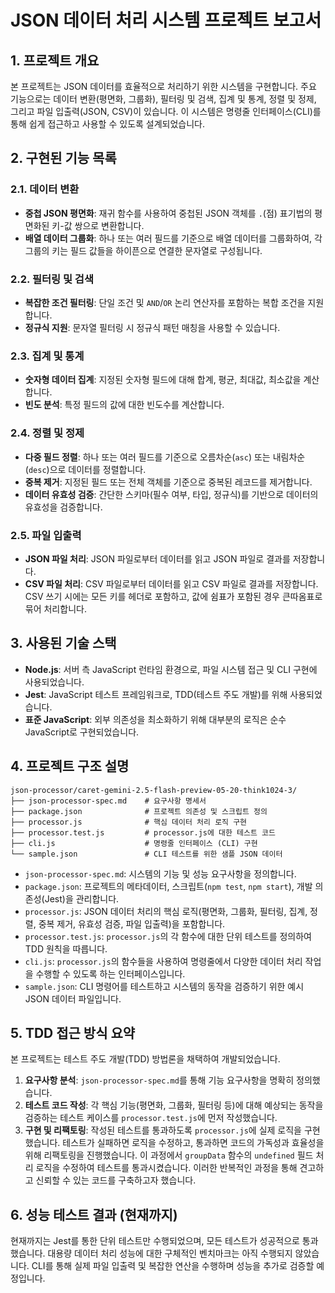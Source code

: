 # JSON 데이터 처리 시스템 프로젝트 보고서

## 1. 프로젝트 개요
본 프로젝트는 JSON 데이터를 효율적으로 처리하기 위한 시스템을 구현합니다. 주요 기능으로는 데이터 변환(평면화, 그룹화), 필터링 및 검색, 집계 및 통계, 정렬 및 정제, 그리고 파일 입출력(JSON, CSV)이 있습니다. 이 시스템은 명령줄 인터페이스(CLI)를 통해 쉽게 접근하고 사용할 수 있도록 설계되었습니다.

## 2. 구현된 기능 목록

### 2.1. 데이터 변환
- **중첩 JSON 평면화**: 재귀 함수를 사용하여 중첩된 JSON 객체를 `.`(점) 표기법의 평면화된 키-값 쌍으로 변환합니다.
- **배열 데이터 그룹화**: 하나 또는 여러 필드를 기준으로 배열 데이터를 그룹화하여, 각 그룹의 키는 필드 값들을 하이픈으로 연결한 문자열로 구성됩니다.

### 2.2. 필터링 및 검색
- **복잡한 조건 필터링**: 단일 조건 및 `AND`/`OR` 논리 연산자를 포함하는 복합 조건을 지원합니다.
- **정규식 지원**: 문자열 필터링 시 정규식 패턴 매칭을 사용할 수 있습니다.

### 2.3. 집계 및 통계
- **숫자형 데이터 집계**: 지정된 숫자형 필드에 대해 합계, 평균, 최대값, 최소값을 계산합니다.
- **빈도 분석**: 특정 필드의 값에 대한 빈도수를 계산합니다.

### 2.4. 정렬 및 정제
- **다중 필드 정렬**: 하나 또는 여러 필드를 기준으로 오름차순(`asc`) 또는 내림차순(`desc`)으로 데이터를 정렬합니다.
- **중복 제거**: 지정된 필드 또는 전체 객체를 기준으로 중복된 레코드를 제거합니다.
- **데이터 유효성 검증**: 간단한 스키마(필수 여부, 타입, 정규식)를 기반으로 데이터의 유효성을 검증합니다.

### 2.5. 파일 입출력
- **JSON 파일 처리**: JSON 파일로부터 데이터를 읽고 JSON 파일로 결과를 저장합니다.
- **CSV 파일 처리**: CSV 파일로부터 데이터를 읽고 CSV 파일로 결과를 저장합니다. CSV 쓰기 시에는 모든 키를 헤더로 포함하고, 값에 쉼표가 포함된 경우 큰따옴표로 묶어 처리합니다.

## 3. 사용된 기술 스택
- **Node.js**: 서버 측 JavaScript 런타임 환경으로, 파일 시스템 접근 및 CLI 구현에 사용되었습니다.
- **Jest**: JavaScript 테스트 프레임워크로, TDD(테스트 주도 개발)를 위해 사용되었습니다.
- **표준 JavaScript**: 외부 의존성을 최소화하기 위해 대부분의 로직은 순수 JavaScript로 구현되었습니다.

## 4. 프로젝트 구조 설명
```
json-processor/caret-gemini-2.5-flash-preview-05-20-think1024-3/
├── json-processor-spec.md    # 요구사항 명세서
├── package.json              # 프로젝트 의존성 및 스크립트 정의
├── processor.js              # 핵심 데이터 처리 로직 구현
├── processor.test.js         # processor.js에 대한 테스트 코드
├── cli.js                    # 명령줄 인터페이스 (CLI) 구현
└── sample.json               # CLI 테스트를 위한 샘플 JSON 데이터
```

- `json-processor-spec.md`: 시스템의 기능 및 성능 요구사항을 정의합니다.
- `package.json`: 프로젝트의 메타데이터, 스크립트(`npm test`, `npm start`), 개발 의존성(Jest)을 관리합니다.
- `processor.js`: JSON 데이터 처리의 핵심 로직(평면화, 그룹화, 필터링, 집계, 정렬, 중복 제거, 유효성 검증, 파일 입출력)을 포함합니다.
- `processor.test.js`: `processor.js`의 각 함수에 대한 단위 테스트를 정의하여 TDD 원칙을 따릅니다.
- `cli.js`: `processor.js`의 함수들을 사용하여 명령줄에서 다양한 데이터 처리 작업을 수행할 수 있도록 하는 인터페이스입니다.
- `sample.json`: CLI 명령어를 테스트하고 시스템의 동작을 검증하기 위한 예시 JSON 데이터 파일입니다.

## 5. TDD 접근 방식 요약
본 프로젝트는 테스트 주도 개발(TDD) 방법론을 채택하여 개발되었습니다.
1.  **요구사항 분석**: `json-processor-spec.md`를 통해 기능 요구사항을 명확히 정의했습니다.
2.  **테스트 코드 작성**: 각 핵심 기능(평면화, 그룹화, 필터링 등)에 대해 예상되는 동작을 검증하는 테스트 케이스를 `processor.test.js`에 먼저 작성했습니다.
3.  **구현 및 리팩토링**: 작성된 테스트를 통과하도록 `processor.js`에 실제 로직을 구현했습니다. 테스트가 실패하면 로직을 수정하고, 통과하면 코드의 가독성과 효율성을 위해 리팩토링을 진행했습니다. 이 과정에서 `groupData` 함수의 `undefined` 필드 처리 로직을 수정하여 테스트를 통과시켰습니다.
이러한 반복적인 과정을 통해 견고하고 신뢰할 수 있는 코드를 구축하고자 했습니다.

## 6. 성능 테스트 결과 (현재까지)
현재까지는 Jest를 통한 단위 테스트만 수행되었으며, 모든 테스트가 성공적으로 통과했습니다. 대용량 데이터 처리 성능에 대한 구체적인 벤치마크는 아직 수행되지 않았습니다. CLI를 통해 실제 파일 입출력 및 복잡한 연산을 수행하며 성능을 추가로 검증할 예정입니다.
